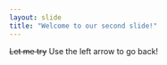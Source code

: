 ```yaml
---
layout: slide
title: "Welcome to our second slide!"
---
```

~~Let me try~~
Use the left arrow to go back!
